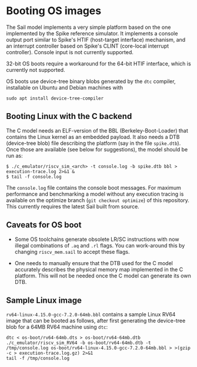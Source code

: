 # Booting OS images

The Sail model implements a very simple platform based on the one
implemented by the Spike reference simulator. It implements a console
output port similar to Spike's HTIF (host-target interface) mechanism,
and an interrupt controller based on Spike's CLINT (core-local
interrupt controller). Console input is not currently supported.

32-bit OS boots require a workaround for the 64-bit HTIF interface,
which is currently not supported.

OS boots use device-tree binary blobs generated by the `dtc` compiler,
installable on Ubuntu and Debian machines with

```
sudo apt install device-tree-compiler
```

## Booting Linux with the C backend

The C model needs an ELF-version of the BBL (Berkeley-Boot-Loader)
that contains the Linux kernel as an embedded payload. It also needs
a DTB (device-tree blob) file describing the platform (say in the file
`spike.dtb`). Once those are available (see below for suggestions),
the model should be run as:

```
$ ./c_emulator/riscv_sim_<arch> -t console.log -b spike.dtb bbl > execution-trace.log 2>&1 &
$ tail -f console.log
```

The `console.log` file contains the console boot messages. For maximum
performance and benchmarking a model without any execution tracing is
available on the optimize branch (`git checkout optimize`) of this
repository. This currently requires the latest Sail built from source.

## Caveats for OS boot

- Some OS toolchains generate obsolete LR/SC instructions with now
  illegal combinations of `.aq` and `.rl` flags. You can work-around
  this by changing `riscv_mem.sail` to accept these flags.

- One needs to manually ensure that the DTB used for the C model
  accurately describes the physical memory map implemented in the C
  platform. This will not be needed once the C model can generate its
  own DTB.

## Sample Linux image

`rv64-linux-4.15.0-gcc-7.2.0-64mb.bbl` contains a sample Linux RV64
image that can be booted as follows, after first generating the
device-tree blob for a 64MB RV64 machine using `dtc`:

```
dtc < os-boot/rv64-64mb.dts > os-boot/rv64-64mb.dtb
./c_emulator/riscv_sim_RV64 -b os-boot/rv64-64mb.dtb -t /tmp/console.log os-boot/rv64-linux-4.15.0-gcc-7.2.0-64mb.bbl > >(gzip -c > execution-trace.log.gz) 2>&1
tail -f /tmp/console.log
```
